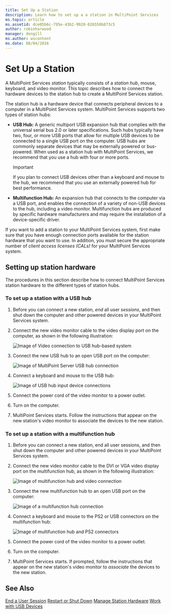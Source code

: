 ```yaml
---
title: Set Up a Station
description: Learn how to set up a a station in MultiPoint Services
ms.topic: article
ms.assetid: dce05b6c-795e-43b2-9920-026550b873c5
author: robinharwood
manager: dongill
ms.author: wscontent
ms.date: 08/04/2016
---
```

# Set Up a Station
A MultiPoint Services *station* typically consists of a *station hub*, mouse, keyboard, and video monitor. This topic describes how to connect the hardware devices to the station hub to create a MultiPoint Services station.

The station hub is a hardware device that connects peripheral devices to a computer in a MultiPoint Services system. MultiPoint Services supports two types of station hubs:

-   **USB Hub:** A generic multiport USB expansion hub that complies with the universal serial bus 2.0 or later specifications. Such hubs typically have two, four, or more USB ports that allow for multiple USB devices to be connected to a single USB port on the computer. USB hubs are commonly separate devices that may be externally powered or bus-powered. When used as a station hub with MultiPoint Services, we recommend that you use a hub with four or more ports.

    > [!IMPORTANT]
    > If you plan to connect USB devices other than a keyboard and mouse to the hub, we recommend that you use an externally powered hub for best performance.

-   **Multifunction Hub:** An expansion hub that connects to the computer via a USB port, and enables the connection of a variety of non-USB devices to the hub, including a video monitor. Multifunction hubs are produced by specific hardware manufacturers and may require the installation of a device-specific driver.

If you want to add a station to your MultiPoint Services system, first make sure that you have enough connection ports available for the station hardware that you want to use. In addition, you must secure the appropriate number of *client access licenses (CALs)* for your MultiPoint Services system.

## Setting up station hardware
The procedures in this section describe how to connect MultiPoint Services station hardware to the different types of station hubs.

### To set up a station with a USB hub

1.  Before you can connect a new station, *end* all user *sessions*, and then shut down the computer and other powered devices in your MultiPoint Services system.

2.  Connect the new video monitor cable to the video display port on the computer, as shown in the following illustration:

    ![Image of Video connection to USB hub-based system](./media/WMSVideoConnection.gif)

3.  Connect the new USB hub to an open USB port on the computer:

    ![Image of MultiPoint Server USB hub connection](./media/WMSUSBHubConnection.gif)

4.  Connect a keyboard and mouse to the USB hub:

    ![Image of USB hub input device connections](./media/WMSUSBDeviceConnection.gif)

5.  Connect the power cord of the video monitor to a power outlet.

6.  Turn on the computer.

7.  MultiPoint Services starts. Follow the instructions that appear on the new station's video monitor to associate the devices to the new station.

### To set up a station with a multifunction hub

1.  Before you can connect a new station, end all user sessions, and then shut down the computer and other powered devices in your MultiPoint Services system.

2.  Connect the new video monitor cable to the DVI or VGA video display port on the multifunction hub, as shown in the following illustration:

    ![Image of multifunction hub and video connection](./media/WMSMultifunctionHubVideoConnection.gif)

3.  Connect the new multifunction hub to an open USB port on the computer:

    ![Image of a multifunction hub connection](./media/WMSMultifunctionHubConnection.gif)

4.  Connect a keyboard and mouse to the PS2 or USB connectors on the multifunction hub:

    ![Image of multifunction hub and PS2 connectors](./media/WMSMultifunctionHubPS2Connection.gif)

5.  Connect the power cord of the video monitor to a power outlet.

6.  Turn on the computer.

7.  MultiPoint Services starts. If prompted, follow the instructions that appear on the new station's video monitor to *associate* the devices to the new station.

## See Also
[End a User Session](End-a-User-Session.md)
[Restart or Shut Down](Restart-or-Shut-Down.md)
[Manage Station Hardware](Manage-Station-Hardware.md)
[Work with USB Devices](Work-with-USB-Devices.md)